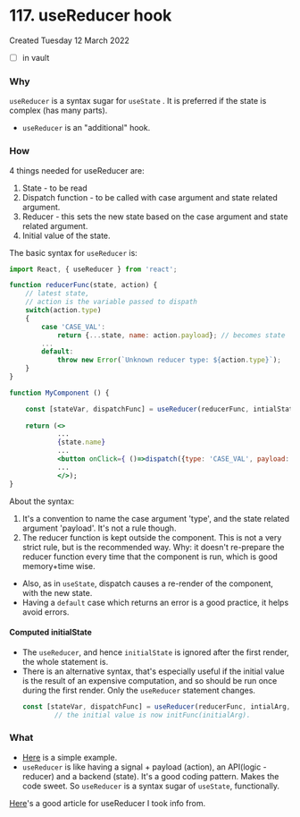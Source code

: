 # 117. useReducer hook
Created Tuesday 12 March 2022
- [ ] in vault
    
### Why
`useReducer` is a syntax sugar for `useState` . It is preferred if the state is complex (has many parts).
- `useReducer` is an "additional" hook.

### How
4 things needed for useReducer are:
1. State - to be read
2. Dispatch function - to be called with case argument and state related argument.
3. Reducer - this sets the new state based on the case argument and state related argument.
4. Initial value of the state.

The basic syntax for `useReducer` is:
```jsx
import React, { useReducer } from 'react';

function reducerFunc(state, action) {
	// latest state,
	// action is the variable passed to dispath
	switch(action.type)
	{
		case 'CASE_VAL':
			return {...state, name: action.payload}; // becomes state
		...
		default:
			throw new Error(`Unknown reducer type: ${action.type}`);
	}
}

function MyComponent () {

	const [stateVar, dispatchFunc] = useReducer(reducerFunc, intialState);
	
	return (<>
			...
			{state.name}
			...
			<button onClick={ ()=>dispatch({type: 'CASE_VAL', payload: 'arg'}) }>Name<button>
			...
			</>);
}
```
About the syntax:
1. It's a convention to name the case argument 'type', and the state related argument 'payload'. It's not a rule though.
2. The reducer function is kept outside the component. This is not a very strict rule, but is the recommended way. Why: it doesn't re-prepare the reducer function every time that the component is run, which is good memory+time wise.

- Also, as in `useState`, dispatch causes a re-render of the component, with the new state.
- Having a `default` case which returns an error is a good practice, it helps avoid errors.

#### Computed initialState
- The `useReducer`, and hence `initialState` is ignored after the first render, the whole statement is.
- There is an alternative syntax, that's especially useful if the initial value is the result of an expensive computation, and so should be run once during the first render. Only the `useReducer` statement changes.
	```jsx
	const [stateVar, dispatchFunc] = useReducer(reducerFunc, intialArg, initFunc);
			// the initial value is now initFunc(initialArg).
	```

### What
- [Here](https://github.com/exemplar-codes/react-hello-world/blob/5a83a92598ad832fb882a43ede103946b9815458/src/Apps/UseReducerDemo/UseReducerDemo.jsx) is a simple example.
- `useReducer` is like having a signal + payload (action), an API(logic - reducer) and a backend (state). It's a good coding pattern. Makes the code sweet.
So `useReducer` is a syntax sugar of  `useState`, functionally.

[Here](https://devtrium.com/posts/how-to-use-react-usereducer-hook#what-is-react-usereducer-hook-and-how-to-use-it)'s a good article for useReducer I took info from.
